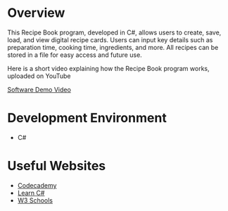 # Overview

This Recipe Book program, developed in C#, allows users to create, save, load, and view digital recipe cards. Users can input key details such as preparation time, cooking time, ingredients, and more. All recipes can be stored in a file for easy access and future use.

Here is a short video explaining how the Recipe Book program works, uploaded on YouTube 

[Software Demo Video]([https://youtu.be/oM3rmZ-Em5s](https://youtu.be/G1YM_EWv4yg))

# Development Environment

* C#

# Useful Websites

* [Codecademy]([https://github.com/git-guides/install-git](https://www.codecademy.com/learn/learn-c-sharp))
* [Learn C#]([https://code.visualstudio.com/docs/setup/setup-overview](https://www.learncs.org/))
* [W3 Schools]([https://cdnapisec.kaltura.com/p/1157612/sp/115761200/embedIframeJs/uiconf_id/47306393/partner_id/1157612?iframeembed=true&playerId=kaltura_player_1687278321&entry_id=1_zyyx43ke](https://www.w3schools.com/cs/index.php))
